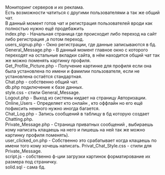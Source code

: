 Мониторинг серверов и их реклама.  
Есть возможности чатиться с другими пользователями а так же общий чат.  
В данный момент готов чат и регистрация пользователей вроди как полностью нужно ещё продебажить  
index.php - Начальная страница где происходит либо переход на сайт либо регистрация ,а потом переход.  
users_signup.php - Окно регистрации, где данные записываются в бд.  
General_Message.php - В данный момент главное окно с которого переходят на остальные вкладки сайта, в нём находится общий чат так же можно поменять картинку профиля.  
Get_Profile_Picture.php - Получение картинке для профиля если она была установлена по имени и фамилии пользователя, если не установлена остаётся стандартная.  
Chat.php - собственно общий чат.  
db.php подключение к базе данных.  
style.css - стили General_Message.  
Logout.php - Выход из системы кидает на страницу Авторизации.  
Online_Users - Определяет кто онлайн , кто оффлайн но его ещё пофиксить немного нужно иногда багается.  
Chat_Log.php - Запись сообщений в таблицу в бд которую создает Chatting.php.  
Private_Message.php - Страница приватных сообщений , выбираешь кому написать клацаешь на него и пишешь на ней так же можно картинку профиля поменять).  
user_clicked_on.php - Собственно это срабатывает когда клацаешь по имени того кому хочешь написать.
Privat_Chat_Style.css - стили для Private_Message.  
script.js - собственно ф-ции загрузки картинок форматирование их размера под страничку.  
solid.sql - сама бд.  
